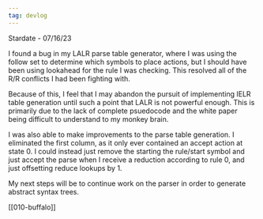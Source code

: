 ```yaml
---
tag: devlog
---
```


Stardate - 07/16/23

I found a bug in my LALR parse table generator, where I was using the follow
set to determine which symbols to place actions, but I should have been using
lookahead for the rule I was checking. This resolved all of the R/R conflicts
I had been fighting with.

Because of this, I feel that I may abandon the pursuit of implementing IELR table
generation until such a point that LALR is not powerful enough. This is primarily
due to the lack of complete psuedocode and the white paper being difficult to 
understand to my monkey brain.

I was also able to make improvements to the parse table generation. I eliminated the
first column, as it only ever contained an accept action at state 0. I could instead
just remove the starting the rule/start symbol and just accept the parse when I receive
a reduction according to rule 0, and just offsetting reduce lookups by 1.

My next steps will be to continue work on the parser in order to generate abstract
syntax trees.

[[010-buffalo]]
